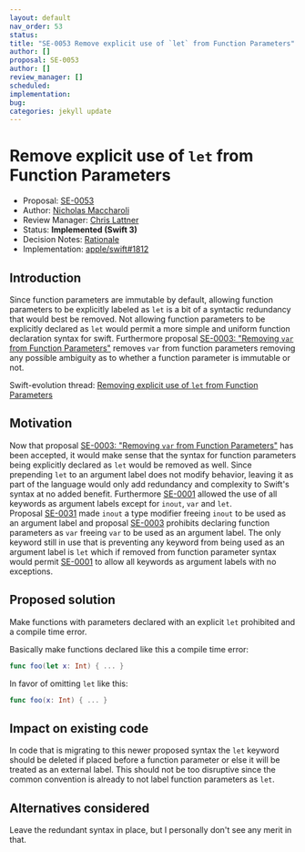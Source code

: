 ```yaml
---
layout: default
nav_order: 53
status: 
title: "SE-0053 Remove explicit use of `let` from Function Parameters"
author: []
proposal: SE-0053
author: []
review_manager: []
scheduled: 
implementation: 
bug: 
categories: jekyll update
---
```


# Remove explicit use of `let` from Function Parameters

* Proposal: [SE-0053](0053-remove-let-from-function-parameters.md)
* Author: [Nicholas Maccharoli](https://github.com/nirma)
* Review Manager: [Chris Lattner](https://github.com/lattner)
* Status: **Implemented (Swift 3)**
* Decision Notes: [Rationale](https://lists.swift.org/pipermail/swift-evolution-announce/2016-March/000082.html)
* Implementation: [apple/swift#1812](https://github.com/apple/swift/pull/1812)

## Introduction

Since function parameters are immutable by default, allowing function parameters to be explicitly labeled 
as `let` is a bit of a syntactic redundancy that would best be removed.
Not allowing function parameters to be explicitly declared as `let` would permit a more simple and uniform function declaration syntax for swift.
Furthermore proposal [SE-0003​: "Removing `var` from Function Parameters"](0003-remove-var-parameters.md) removes `var` from function parameters removing any possible ambiguity as to whether a function parameter is immutable or not.


Swift-evolution thread: [Removing explicit use of `let` from Function Parameters](https://lists.swift.org/pipermail/swift-evolution/Week-of-Mon-20160314/012851.html)

## Motivation
Now that proposal [SE-0003​: "Removing `var` from Function Parameters"](0003-remove-var-parameters.md) has been accepted, it would make sense that the syntax for function parameters being explicitly declared as `let` would be removed as well.
Since prepending `let` to an argument label does not modify behavior, leaving it as part of the language would only add redundancy and complexity to Swift's syntax at no added benefit. 
Furthermore [SE-0001](0001-keywords-as-argument-labels.md) allowed the use of all keywords as argument labels except for `inout`, `var` and `let`.  
Proposal [SE-0031](0031-adjusting-inout-declarations.md) made `inout` a type modifier freeing `inout` to be used as an argument label and proposal [SE-0003](0003-remove-var-parameters.md) prohibits declaring function parameters as `var` freeing `var` to be used as an argument label.
The only keyword still in use that is preventing any keyword from being used as an argument label is `let` which if removed from function parameter syntax would permit [SE-0001](0001-keywords-as-argument-labels.md) to allow all keywords as argument labels with no exceptions. 

## Proposed solution

Make functions with parameters declared with an explicit `let` prohibited and a compile time error.

Basically make functions declared like this a compile time error:
```swift
func foo(let x: Int) { ... }
```

In favor of omitting `let` like this:
```swift
func foo(x: Int) { ... }
```

## Impact on existing code

In code that is migrating to this newer proposed syntax the `let` keyword should be deleted if placed before a function parameter or else it will be treated as an external label.
This should not be too disruptive since the common convention is already to not label function parameters as `let`.


## Alternatives considered

Leave the redundant syntax in place, but I personally don't see any merit in that.



